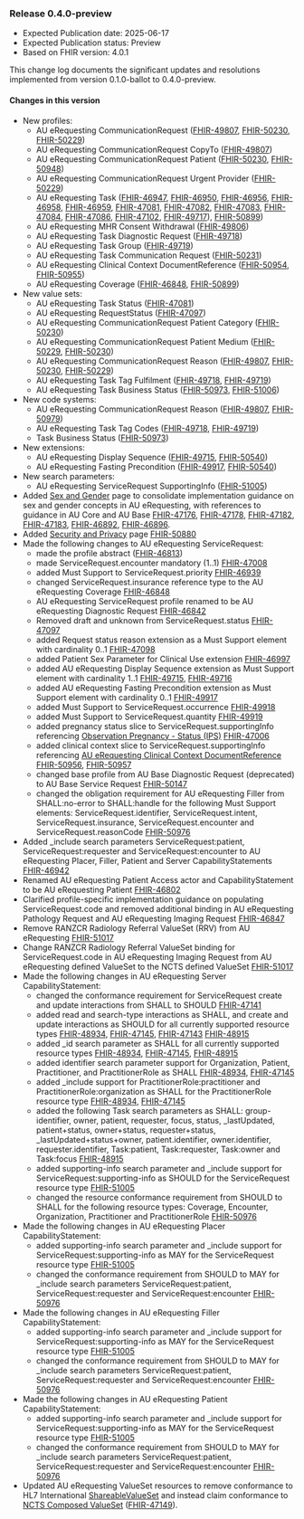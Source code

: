 ### Release 0.4.0-preview
- Expected Publication date: 2025-06-17
- Expected Publication status: Preview
- Based on FHIR version: 4.0.1

This change log documents the significant updates and resolutions implemented from version 0.1.0-ballot to 0.4.0-preview.

#### Changes in this version
- New profiles: 
  - AU eRequesting CommunicationRequest ([FHIR-49807](https://jira.hl7.org/browse/FHIR-49807), [FHIR-50230](https://jira.hl7.org/browse/FHIR-50230), [FHIR-50229](https://jira.hl7.org/browse/FHIR-50229))
  - AU eRequesting CommunicationRequest CopyTo ([FHIR-49807](https://jira.hl7.org/browse/FHIR-49807))
  - AU eRequesting CommunicationRequest Patient ([FHIR-50230](https://jira.hl7.org/browse/FHIR-50230), [FHIR-50948](https://jira.hl7.org/browse/FHIR-50948))
  - AU eRequesting CommunicationRequest Urgent Provider ([FHIR-50229](https://jira.hl7.org/browse/FHIR-50229))
  - AU eRequesting Task ([FHIR-46947](https://jira.hl7.org/browse/FHIR-46947), [FHIR-46950](https://jira.hl7.org/browse/FHIR-46950), [FHIR-46956](https://jira.hl7.org/browse/FHIR-46956), [FHIR-46958](https://jira.hl7.org/browse/FHIR-46958), [FHIR-46959](https://jira.hl7.org/browse/FHIR-46959), [FHIR-47081](https://jira.hl7.org/browse/FHIR-47081), [FHIR-47082](https://jira.hl7.org/browse/FHIR-47082), [FHIR-47083](https://jira.hl7.org/browse/FHIR-47083), [FHIR-47084](https://jira.hl7.org/browse/FHIR-47084), [FHIR-47086](https://jira.hl7.org/browse/FHIR-47086), [FHIR-47102](https://jira.hl7.org/browse/FHIR-47102), [FHIR-49717](https://jira.hl7.org/browse/FHIR-49717)), [FHIR-50899](https://jira.hl7.org/browse/FHIR-50899))
  - AU eRequesting MHR Consent Withdrawal ([FHIR-49806](https://jira.hl7.org/browse/FHIR-49806))
  - AU eRequesting Task Diagnostic Request ([FHIR-49718](https://jira.hl7.org/browse/FHIR-49718))
  - AU eRequesting Task Group ([FHIR-49719](https://jira.hl7.org/browse/FHIR-49719))
  - AU eRequesting Task Communication Request ([FHIR-50231](https://jira.hl7.org/browse/FHIR-50231))  
  - AU eRequesting Clinical Context DocumentReference ([FHIR-50954](https://jira.hl7.org/browse/FHIR-50954), [FHIR-50955](https://jira.hl7.org/browse/FHIR-50955))
  - AU eRequesting Coverage ([FHIR-46848](https://jira.hl7.org/browse/FHIR-46848), [FHIR-50899](https://jira.hl7.org/browse/FHIR-50899))
- New value sets:
  - AU eRequesting Task Status ([FHIR-47081](https://jira.hl7.org/browse/FHIR-47081))
  - AU eRequesting RequestStatus ([FHIR-47097](https://jira.hl7.org/browse/FHIR-47097))
  - AU eRequesting CommunicationRequest Patient Category ([FHIR-50230](https://jira.hl7.org/browse/FHIR-50230))
  - AU eRequesting CommunicationRequest Patient Medium ([FHIR-50229](https://jira.hl7.org/browse/FHIR-50229), [FHIR-50230](https://jira.hl7.org/browse/FHIR-50230))
  - AU eRequesting CommunicationRequest Reason ([FHIR-49807](https://jira.hl7.org/browse/FHIR-49807), [FHIR-50230](https://jira.hl7.org/browse/FHIR-50230), [FHIR-50229](https://jira.hl7.org/browse/FHIR-50229))
  - AU eRequesting Task Tag Fulfilment ([FHIR-49718](https://jira.hl7.org/browse/FHIR-49718), [FHIR-49719](https://jira.hl7.org/browse/FHIR-49719))
  - AU eRequesting Task Business Status ([FHIR-50973](https://jira.hl7.org/browse/FHIR-50973), [FHIR-51006](https://jira.hl7.org/browse/FHIR-51006))
- New code systems:
  - AU eRequesting CommunicationRequest Reason ([FHIR-49807](https://jira.hl7.org/browse/FHIR-49807), [FHIR-50979](https://jira.hl7.org/browse/FHIR-50979))
  - AU eRequesting Task Tag Codes ([FHIR-49718](https://jira.hl7.org/browse/FHIR-49718), [FHIR-49719](https://jira.hl7.org/browse/FHIR-49719))
  - Task Business Status ([FHIR-50973](https://jira.hl7.org/browse/FHIR-50973))
- New extensions:  
  - AU eRequesting Display Sequence ([FHIR-49715](https://jira.hl7.org/browse/FHIR-49715), [FHIR-50540](https://jira.hl7.org/browse/FHIR-50540))
  - AU eRequesting Fasting Precondition ([FHIR-49917](https://jira.hl7.org/browse/FHIR-49917), [FHIR-50540](https://jira.hl7.org/browse/FHIR-50540))
- New search parameters:
  - AU eRequesting ServiceRequest SupportingInfo ([FHIR-51005](https://jira.hl7.org/browse/FHIR-51005))
- Added [Sex and Gender](sex-and-gender.html) page to consolidate implementation guidance on sex and gender concepts in AU eRequesting, with references to guidance in AU Core and AU Base [FHIR-47176](https://jira.hl7.org/browse/FHIR-47176), [FHIR-47178](https://jira.hl7.org/browse/FHIR-47178), [FHIR-47182](https://jira.hl7.org/browse/FHIR-47182), [FHIR-47183](https://jira.hl7.org/browse/FHIR-47183), [FHIR-46892](https://jira.hl7.org/browse/FHIR-46892), [FHIR-46896](https://jira.hl7.org/browse/FHIR-46896).
- Added [Security and Privacy](security.html) page [FHIR-50880](https://jira.hl7.org/browse/FHIR-50880)
- Made the following changes to AU eRequesting ServiceRequest:
  - made the profile abstract ([FHIR-46813](https://jira.hl7.org/browse/FHIR-46813))
  - made ServiceRequest.encounter mandatory (1..1) [FHIR-47008](https://jira.hl7.org/browse/FHIR-47008)
  - added Must Support to ServiceRequest.priority [FHIR-46939](https://jira.hl7.org/browse/FHIR-46939)
  - changed ServiceRequest.insurance reference type to the AU eRequesting Coverage [FHIR-46848](https://jira.hl7.org/browse/FHIR-46848)
  - AU eRequesting ServiceRequest profile renamed to be AU eRequesting Diagnostic Request [FHIR-46842](https://jira.hl7.org/browse/FHIR-46842)
  - Removed draft and unknown from ServiceRequest.status [FHIR-47097](https://jira.hl7.org/browse/FHIR-47097)
  - added Request status reason extension as a Must Support element with cardinality 0..1 [FHIR-47098](https://jira.hl7.org/browse/FHIR-47098)
  - added Patient Sex Parameter for Clinical Use extension [FHIR-46997](https://jira.hl7.org/browse/FHIR-46997)
  - added AU eRequesting Display Sequence extension as Must Support element with cardinality 1..1 [FHIR-49715](https://jira.hl7.org/browse/FHIR-49715), [FHIR-49716](https://jira.hl7.org/browse/FHIR-49716)
  - added AU eRequesting Fasting Precondition extension as Must Support element with cardinality 0..1 [FHIR-49917](https://jira.hl7.org/browse/FHIR-49917)
  - added Must Support to ServiceRequest.occurrence [FHIR-49918](https://jira.hl7.org/browse/FHIR-49918)
  - added Must Support to ServiceRequest.quantity [FHIR-49919](https://jira.hl7.org/browse/FHIR-49919)
  - added pregnancy status slice to ServiceRequest.supportingInfo referencing [Observation Pregnancy - Status (IPS)](https://build.fhir.org/ig/HL7/fhir-ips/StructureDefinition-Observation-pregnancy-status-uv-ips.html) [FHIR-47006](https://jira.hl7.org/browse/FHIR-47006)
  - added clinical context slice to ServiceRequest.supportingInfo referencing [AU eRequesting Clinical Context DocumentReference](StructureDefinition-au-erequesting-clinicalcontext-documentreference.html) [FHIR-50956](https://jira.hl7.org/browse/FHIR-50956), [FHIR-50957](https://jira.hl7.org/browse/FHIR-50957)
  - changed base profile from AU Base Diagnostic Request (deprecated) to AU Base Service Request [FHIR-50147](https://jira.hl7.org/browse/FHIR-50147)
  - changed the obligation requirement for AU eRequesting Filler from SHALL:no-error to SHALL:handle for the following Must Support elements: ServiceRequest.identifier, ServiceRequest.intent, ServiceRequest.insurance, ServiceRequest.encounter and ServiceRequest.reasonCode [FHIR-50976](https://jira.hl7.org/browse/FHIR-50976)
- Added _include search parameters ServiceRequest:patient, ServiceRequest:requester and ServiceRequest:encounter to AU eRequesting Placer, Filler, Patient and Server CapabilityStatements [FHIR-46942](https://jira.hl7.org/browse/FHIR-46942)
- Renamed AU eRequesting Patient Access actor and CapabilityStatement to be AU eRequesting Patient [FHIR-46802](https://jira.hl7.org/browse/FHIR-46802)
- Clarified profile-specific implementation guidance on populating ServiceRequest.code and removed additional binding in AU eRequesting Pathology Request and AU eRequesting Imaging Request [FHIR-46847](https://jira.hl7.org/browse/FHIR-46847)
- Remove RANZCR Radiology Referral ValueSet (RRV) from AU eRequesting [FHIR-51017](https://jira.hl7.org/browse/FHIR-51017)
- Change RANZCR Radiology Referral ValueSet binding for ServiceRequest.code in AU eRequesting Imaging Request from AU eRequesting defined ValueSet to the NCTS defined ValueSet [FHIR-51017](https://jira.hl7.org/browse/FHIR-51017)
- Made the following changes in AU eRequesting Server CapabilityStatement:
  - changed the conformance requirement for ServiceRequest create and update interactions from SHALL to SHOULD [FHIR-47141](https://jira.hl7.org/browse/FHIR-47141)
  - added read and search-type interactions as SHALL, and create and update interactions as SHOULD for all currently supported resource types [FHIR-48934](https://jira.hl7.org/browse/FHIR-48934), [FHIR-47145](https://jira.hl7.org/browse/FHIR-47145), [FHIR-47143](https://jira.hl7.org/browse/FHIR-47143) [FHIR-48915](https://jira.hl7.org/browse/FHIR-48915)
  - added _id search parameter as SHALL for all currently supported resource types [FHIR-48934](https://jira.hl7.org/browse/FHIR-48934), [FHIR-47145](https://jira.hl7.org/browse/FHIR-47145), [FHIR-48915](https://jira.hl7.org/browse/FHIR-48915)
  - added identifier search parameter support for Organization, Patient, Practitioner, and PractitionerRole as SHALL [FHIR-48934](https://jira.hl7.org/browse/FHIR-48934), [FHIR-47145](https://jira.hl7.org/browse/FHIR-47145)
  - added _include support for PractitionerRole:practitioner and PractitionerRole:organization as SHALL for the PractitionerRole resource type [FHIR-48934](https://jira.hl7.org/browse/FHIR-48934), [FHIR-47145](https://jira.hl7.org/browse/FHIR-47145)
  - added the following Task search parameters as SHALL: group-identifier, owner, patient, requester, focus, status, _lastUpdated, patient+status, owner+status, requester+status, _lastUpdated+status+owner, patient.identifier, owner.identifier, requester.identifier, Task:patient, Task:requester, Task:owner and Task:focus [FHIR-48915](https://jira.hl7.org/browse/FHIR-48915)
  - added supporting-info search parameter and _include support for ServiceRequest:supporting-info as SHOULD for the ServiceRequest resource type [FHIR-51005](https://jira.hl7.org/browse/FHIR-51005)
  - changed the resource conformance requirement from SHOULD to SHALL for the following resource types: Coverage, Encounter, Organization, Practitioner and PractitionerRole [FHIR-50976](https://jira.hl7.org/browse/FHIR-50976)
- Made the following changes in AU eRequesting Placer CapabilityStatement:
  - added supporting-info search parameter and _include support for ServiceRequest:supporting-info as MAY for the ServiceRequest resource type [FHIR-51005](https://jira.hl7.org/browse/FHIR-51005)
  - changed the conformance requirement from SHOULD to MAY for _include search parameters ServiceRequest:patient, ServiceRequest:requester and ServiceRequest:encounter [FHIR-50976](https://jira.hl7.org/browse/FHIR-50976)
- Made the following changes in AU eRequesting Filler CapabilityStatement:
  - added supporting-info search parameter and _include support for ServiceRequest:supporting-info as MAY for the ServiceRequest resource type [FHIR-51005](https://jira.hl7.org/browse/FHIR-51005)
  - changed the conformance requirement from SHOULD to MAY for _include search parameters ServiceRequest:patient, ServiceRequest:requester and ServiceRequest:encounter [FHIR-50976](https://jira.hl7.org/browse/FHIR-50976)
- Made the following changes in AU eRequesting Patient CapabilityStatement:
  - added supporting-info search parameter and _include support for ServiceRequest:supporting-info as MAY for the ServiceRequest resource type [FHIR-51005](https://jira.hl7.org/browse/FHIR-51005)
  - changed the conformance requirement from SHOULD to MAY for _include search parameters ServiceRequest:patient, ServiceRequest:requester and ServiceRequest:encounter [FHIR-50976](https://jira.hl7.org/browse/FHIR-50976)
- Updated AU eRequesting ValueSet resources to remove conformance to HL7 International <a href="http://hl7.org/fhir/StructureDefinition/shareablevalueset">ShareableValueSet</a> and instead claim conformance to <a href="https://healthterminologies.gov.au/fhir/StructureDefinition/composed-value-set-4"> NCTS Composed ValueSet</a> (<a href="https://jira.hl7.org/browse/FHIR-47149">FHIR-47149</a>).